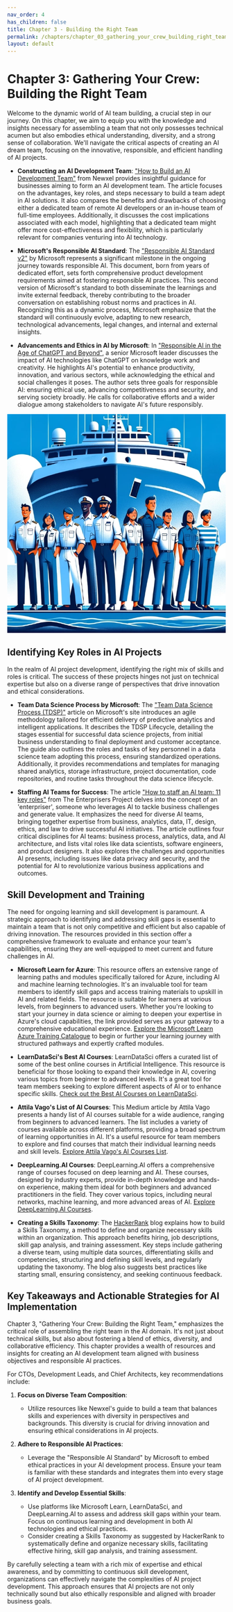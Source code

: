 ```yaml
---
nav_order: 4
has_children: false
title: Chapter 3 - Building the Right Team
permalink: /chapters/chapter_03_gathering_your_crew_building_right_team
layout: default
---
```


# Chapter 3: Gathering Your Crew: Building the Right Team

Welcome to the dynamic world of AI team building, a crucial step in our journey. On this chapter, we aim to equip you with the knowledge and insights necessary for assembling a team that not only possesses technical acumen but also embodies ethical understanding, diversity, and a strong sense of collaboration. We'll navigate the critical aspects of creating an AI dream team, focusing on the innovative, responsible, and efficient handling of AI projects.

- **Constructing an AI Development Team**: ["How to Build an AI Development Team"](https://newxel.com/blog/how-to-build-an-ai-development-team/) from Newxel provides insightful guidance for businesses aiming to form an AI development team. The article focuses on the advantages, key roles, and steps necessary to build a team adept in AI solutions. It also compares the benefits and drawbacks of choosing either a dedicated team of remote AI developers or an in-house team of full-time employees. Additionally, it discusses the cost implications associated with each model, highlighting that a dedicated team might offer more cost-effectiveness and flexibility, which is particularly relevant for companies venturing into AI technology.

- **Microsoft's Responsible AI Standard**: The ["Responsible AI Standard v2"](https://blogs.microsoft.com/wp-content/uploads/prod/sites/5/2022/06/Microsoft-Responsible-AI-Standard-v2-General-Requirements-3.pdf) by Microsoft represents a significant milestone in the ongoing journey towards responsible AI. This document, born from years of dedicated effort, sets forth comprehensive product development requirements aimed at fostering responsible AI practices. This second version of Microsoft's standard to both disseminate the learnings and invite external feedback, thereby contributing to the broader conversation on establishing robust norms and practices in AI. Recognizing this as a dynamic process, Microsoft emphasize that the standard will continuously evolve, adapting to new research, technological advancements, legal changes, and internal and external insights.

- **Advancements and Ethics in AI by Microsoft**: In ["Responsible AI in the Age of ChatGPT and Beyond"](https://blogs.microsoft.com/on-the-issues/2023/02/02/responsible-ai-chatgpt-artificial-intelligence/), a senior Microsoft leader discusses the impact of AI technologies like ChatGPT on knowledge work and creativity. He highlights AI's potential to enhance productivity, innovation, and various sectors, while acknowledging the ethical and social challenges it poses. The author sets three goals for responsible AI: ensuring ethical use, advancing competitiveness and security, and serving society broadly. He calls for collaborative efforts and a wider dialogue among stakeholders to navigate AI's future responsibly.

![Gathering Your Crew: Building the Right Team](./../media/chapter3.jpg)

## Identifying Key Roles in AI Projects

In the realm of AI project development, identifying the right mix of skills and roles is critical. The success of these projects hinges not just on technical expertise but also on a diverse range of perspectives that drive innovation and ethical considerations.

- **Team Data Science Process by Microsoft**: The ["Team Data Science Process (TDSP)"](https://learn.microsoft.com/azure/architecture/data-science-process/overview) article on Microsoft's site introduces an agile methodology tailored for efficient delivery of predictive analytics and intelligent applications. It describes the TDSP Lifecycle, detailing the stages essential for successful data science projects, from initial business understanding to final deployment and customer acceptance. The guide also outlines the roles and tasks of key personnel in a data science team adopting this process, ensuring standardized operations. Additionally, it provides recommendations and templates for managing shared analytics, storage infrastructure, project documentation, code repositories, and routine tasks throughout the data science lifecycle.

- **Staffing AI Teams for Success**: The article ["How to staff an AI team: 11 key roles"](https://enterprisersproject.com/article/2019/6/how-staff-ai-team-11-key-roles) from The Enterprisers Project delves into the concept of an 'enterpriser', someone who leverages AI to tackle business challenges and generate value. It emphasizes the need for diverse AI teams, bringing together expertise from business, analytics, data, IT, design, ethics, and law to drive successful AI initiatives. The article outlines four critical disciplines for AI teams: business process, analytics, data, and AI architecture, and lists vital roles like data scientists, software engineers, and product designers. It also explores the challenges and opportunities AI presents, including issues like data privacy and security, and the potential for AI to revolutionize various business applications and outcomes.

## Skill Development and Training

The need for ongoing learning and skill development is paramount. A strategic approach to identifying and addressing skill gaps is essential to maintain a team that is not only competitive and efficient but also capable of driving innovation. The resources provided in this section offer a comprehensive framework to evaluate and enhance your team's capabilities, ensuring they are well-equipped to meet current and future challenges in AI.

- **Microsoft Learn for Azure**: This resource offers an extensive range of learning paths and modules specifically tailored for Azure, including AI and machine learning technologies. It's an invaluable tool for team members to identify skill gaps and access training materials to upskill in AI and related fields. The resource is suitable for learners at various levels, from beginners to advanced users. Whether you're looking to start your journey in data science or aiming to deepen your expertise in Azure's cloud capabilities, the link provided serves as your gateway to a comprehensive educational experience. [Explore the Microsoft Learn Azure Training Catalogue](https://learn.microsoft.com/training/browse/?expanded=azure) to begin or further your learning journey with structured pathways and expertly crafted modules.

- **LearnDataSci's Best AI Courses**: LearnDataSci offers a curated list of some of the best online courses in Artificial Intelligence. This resource is beneficial for those looking to expand their knowledge in AI, covering various topics from beginner to advanced levels. It's a great tool for team members seeking to explore different aspects of AI or to enhance specific skills. [Check out the Best AI Courses on LearnDataSci](https://www.learndatasci.com/best-artificial-intelligence-ai-courses/).

- **Attila Vago's List of AI Courses**: This Medium article by Attila Vago presents a handy list of AI courses suitable for a wide audience, ranging from beginners to advanced learners. The list includes a variety of courses available across different platforms, providing a broad spectrum of learning opportunities in AI. It's a useful resource for team members to explore and find courses that match their individual learning needs and skill levels. [Explore Attila Vago's AI Courses List](https://attilavago.medium.com/a-handy-list-of-ai-courses-for-everyone-9e0eaccc4b3b).

- **DeepLearning.AI Courses**: DeepLearning.AI offers a comprehensive range of courses focused on deep learning and AI. These courses, designed by industry experts, provide in-depth knowledge and hands-on experience, making them ideal for both beginners and advanced practitioners in the field. They cover various topics, including neural networks, machine learning, and more advanced areas of AI. [Explore DeepLearning.AI Courses](https://www.deeplearning.ai/courses/).

- **Creating a Skills Taxonomy**: The [HackerRank](https://www.hackerrank.com/blog/how-to-create-a-skills-taxonomy/) blog explains how to build a Skills Taxonomy, a method to define and organize necessary skills within an organization. This approach benefits hiring, job descriptions, skill gap analysis, and training assessment. Key steps include gathering a diverse team, using multiple data sources, differentiating skills and competencies, structuring and defining skill levels, and regularly updating the taxonomy. The blog also suggests best practices like starting small, ensuring consistency, and seeking continuous feedback.

## Key Takeaways and Actionable Strategies for AI Implementation

Chapter 3, "Gathering Your Crew: Building the Right Team," emphasizes the critical role of assembling the right team in the AI domain. It's not just about technical skills, but also about fostering a blend of ethics, diversity, and collaborative efficiency. This chapter provides a wealth of resources and insights for creating an AI development team aligned with business objectives and responsible AI practices.

For CTOs, Development Leads, and Chief Architects, key recommendations include:

1. **Focus on Diverse Team Composition**:
   - Utilize resources like Newxel's guide to build a team that balances skills and experiences with diversity in perspectives and backgrounds. This diversity is crucial for driving innovation and ensuring ethical considerations in AI projects.

2. **Adhere to Responsible AI Practices**:
   - Leverage the "Responsible AI Standard" by Microsoft to embed ethical practices in your AI development process. Ensure your team is familiar with these standards and integrates them into every stage of AI project development.

3. **Identify and Develop Essential Skills**:
   - Use platforms like Microsoft Learn, LearnDataSci, and DeepLearning.AI to assess and address skill gaps within your team. Focus on continuous learning and development in both AI technologies and ethical practices.
   - Consider creating a Skills Taxonomy as suggested by HackerRank to systematically define and organize necessary skills, facilitating effective hiring, skill gap analysis, and training assessment.

By carefully selecting a team with a rich mix of expertise and ethical awareness, and by committing to continuous skill development, organizations can effectively navigate the complexities of AI project development. This approach ensures that AI projects are not only technically sound but also ethically responsible and aligned with broader business goals.

